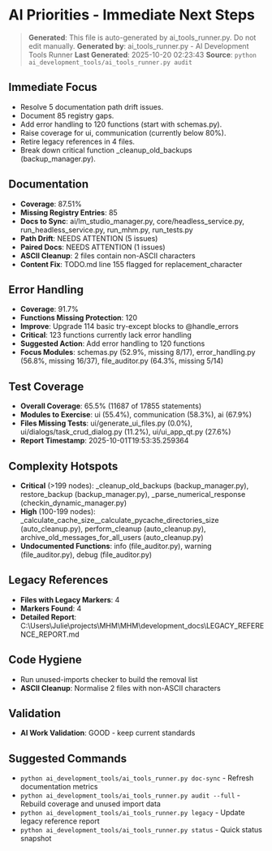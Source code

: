 # AI Priorities - Immediate Next Steps

> **Generated**: This file is auto-generated by ai_tools_runner.py. Do not edit manually.
> **Generated by**: ai_tools_runner.py - AI Development Tools Runner
> **Last Generated**: 2025-10-20 02:23:43
> **Source**: `python ai_development_tools/ai_tools_runner.py audit`

## Immediate Focus
- Resolve 5 documentation path drift issues.
- Document 85 registry gaps.
- Add error handling to 120 functions (start with schemas.py).
- Raise coverage for ui, communication (currently below 80%).
- Retire legacy references in 4 files.
- Break down critical function _cleanup_old_backups (backup_manager.py).

## Documentation
- **Coverage**: 87.51%
- **Missing Registry Entries**: 85
- **Docs to Sync**: ai/lm_studio_manager.py, core/headless_service.py, run_headless_service.py, run_mhm.py, run_tests.py
- **Path Drift**: NEEDS ATTENTION (5 issues)
- **Paired Docs**: NEEDS ATTENTION (1 issues)
- **ASCII Cleanup**: 2 files contain non-ASCII characters
- **Content Fix**: TODO.md line 155 flagged for replacement_character

## Error Handling
- **Coverage**: 91.7%
- **Functions Missing Protection**: 120
- **Improve**: Upgrade 114 basic try-except blocks to @handle_errors
- **Critical**: 123 functions currently lack error handling
- **Suggested Action**: Add error handling to 120 functions
- **Focus Modules**: schemas.py (52.9%, missing 8/17), error_handling.py (56.8%, missing 16/37), file_auditor.py (64.3%, missing 5/14)

## Test Coverage
- **Overall Coverage**: 65.5% (11687 of 17855 statements)
- **Modules to Exercise**: ui (55.4%), communication (58.3%), ai (67.9%)
- **Files Missing Tests**: ui/generate_ui_files.py (0.0%), ui/dialogs/task_crud_dialog.py (11.2%), ui/ui_app_qt.py (27.6%)
- **Report Timestamp**: 2025-10-01T19:53:35.259364

## Complexity Hotspots
- **Critical** (>199 nodes): _cleanup_old_backups (backup_manager.py), restore_backup (backup_manager.py), _parse_numerical_response (checkin_dynamic_manager.py)
- **High** (100-199 nodes): _calculate_cache_size__calculate_pycache_directories_size (auto_cleanup.py), perform_cleanup (auto_cleanup.py), archive_old_messages_for_all_users (auto_cleanup.py)
- **Undocumented Functions**: info (file_auditor.py), warning (file_auditor.py), debug (file_auditor.py)

## Legacy References
- **Files with Legacy Markers**: 4
- **Markers Found**: 4
- **Detailed Report**: C:\Users\Julie\projects\MHM\MHM\development_docs\LEGACY_REFERENCE_REPORT.md

## Code Hygiene
- Run unused-imports checker to build the removal list
- **ASCII Cleanup**: Normalise 2 files with non-ASCII characters

## Validation
- **AI Work Validation**: GOOD - keep current standards

## Suggested Commands
- `python ai_development_tools/ai_tools_runner.py doc-sync` - Refresh documentation metrics
- `python ai_development_tools/ai_tools_runner.py audit --full` - Rebuild coverage and unused import data
- `python ai_development_tools/ai_tools_runner.py legacy` - Update legacy reference report
- `python ai_development_tools/ai_tools_runner.py status` - Quick status snapshot
